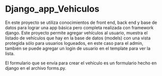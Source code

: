 # Django_app_Vehiculos

En este proyecto se utiliza conocimientos de front end, back end y base de datos para lograr una app básica pero completa
realizada con framework django.
Este proyecto permite agregar vehículos al usuario, muestra el listado de vehículos que hay en la base de datos (models) 
con una vista protegida sólo para usuarios logueados,
en este caso para el admin, también se puede agregar un login de usuario en el template para ver la lista.

El formulario que se envía para crear el vehículo es un formulario hecho en django en el archivo forms.py.
